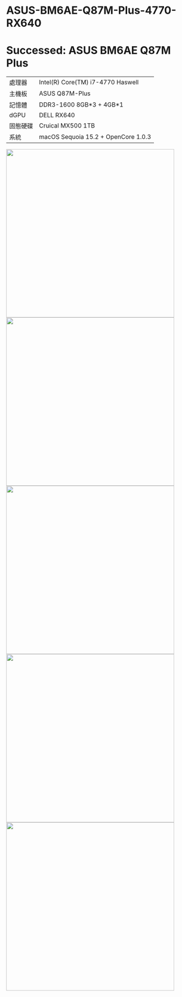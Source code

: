 # ASUS-BM6AE-Q87M-Plus-4770-RX640
# Successed: ASUS BM6AE Q87M Plus
<table>
  <tr>
    <td>處理器</td><td>Intel(R) Core(TM) i7-4770 Haswell</td>
  </tr>
  <tr>
    <td>主機板</td><td>ASUS Q87M-Plus</td>
  </tr>
  <tr>  
    <td>記憶體</td><td>DDR3-1600 8GB*3 + 4GB*1</td>
  </tr>
  <tr>
    <td>dGPU</td><td>DELL RX640</td>
  </tr>
  <tr>  
    <td>固態硬碟</td><td>Cruical MX500 1TB</td>
  </tr>
  <tr>
    <td>系統</td><td>macOS Sequoia 15.2 + OpenCore 1.0.3</td>
  </tr>  
</table>
<img width="450" src="https://user-images.githubusercontent.com/79300809/202959989-cc162c06-bb07-4952-889d-c1af49746eed.jpg"><br>
<img width="450" src="https://github.com/user-attachments/assets/6e375ad0-1ecf-4bc1-8faf-d26ba7d9c7b1"><br>
<img width="450" src="https://user-images.githubusercontent.com/79300809/209891907-8c3985be-eba6-4dbb-8c2f-2da052617de1.jpg"><br>
<img width="450" src="https://github.com/user-attachments/assets/ce00325e-507e-421a-9918-2f4fa06d44cb"><br>
<img width="450" src="https://github.com/user-attachments/assets/a4dba88a-c323-4fa6-8779-20d77044feea"><br>
